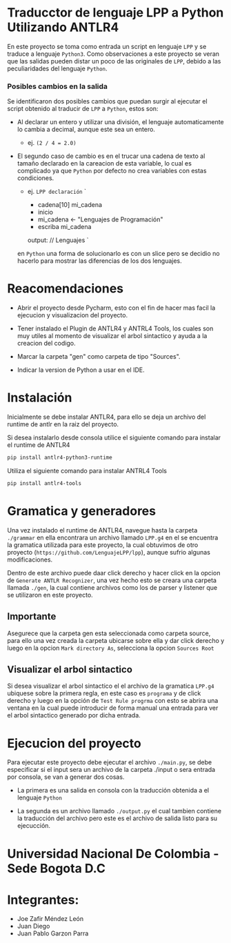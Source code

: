 # Traducctor de lenguaje LPP a Python Utilizando ANTLR4

En este proyecto se toma como entrada un script en lenguaje ``LPP`` y se traduce a lenguaje ``Python3``. Como observaciones a este proyecto se veran que las salidas pueden distar un poco de las originales de `LPP`, debido a las peculiaridades del lenguaje `Python`.

### Posibles cambios en la salida

Se identificaron dos posibles cambios que puedan surgir al ejecutar el script obtenido al traducir de `LPP` a `Python`, estos son:

* Al declarar un entero y utilizar una división, el lenguaje automaticamente lo cambia a decimal, aunque este sea un entero.

  * ej. 
`(2 / 4 = 2.0)`

* El segundo caso de cambio es en el trucar una cadena de texto al tamaño declarado en la careacion de esta variable, lo cual es complicado ya que `Python` por defecto no crea variables con estas condiciones.

  * ej. `LPP declaración` 
  `
    - cadena[10] mi_cadena
    - inicio
    - mi_cadena <- "Lenguajes de Programación"
    - escriba mi_cadena

    output: // Lenguajes
  `

  en `Python` una forma de solucionarlo es con un slice pero se decidio no hacerlo para mostrar las diferencias de los dos lenguajes.


# Reacomendaciones

* Abrir el proyecto desde Pycharm, esto con el fin de hacer mas facil la ejecucion y visualizacion del proyecto.

* Tener instalado el Plugin de ANTLR4 y ANTRL4 Tools, los cuales son muy utiles al momento de visualizar el arbol sintactico y ayuda a la creacion del codigo.

* Marcar la carpeta "gen" como carpeta de tipo "Sources".

* Indicar la version de Python a usar en el IDE.


# Instalación

Inicialmente se debe instalar ANTLR4, para ello se deja un archivo del runtime de antlr en la raiz del proyecto. 

Si desea instalarlo desde consola utilice el siguiente comando para instalar el runtime de ANTLR4
```sh 
pip install antlr4-python3-runtime
```
Utiliza el siguiente comando para instalar ANTRL4 Tools
```sh
pip install antlr4-tools
```

# Gramatica y generadores

Una vez instalado el runtime de ANTLR4, navegue hasta la carpeta `./grammar` en ella encontrara un archivo llamado `LPP.g4` en el se encuentra la gramatica utilizada para este proyecto, la cual obtuvimos de otro proyecto (`https://github.com/LenguajeLPP/lpp`), aunque sufrio algunas modificaciones.

Dentro de este archivo puede daar click derecho y hacer click en la opcion de `Generate ANTLR Recognizer`, una vez hecho esto se creara una carpeta llamada `./gen`, la cual contiene archivos como los de parser y listener que se utilizaron en este proyecto.

## Importante
Asegurece que la carpeta gen esta seleccionada como carpeta source, para ello una vez creada la carpeta ubicarse sobre ella y dar click derecho y luego en la opcion `Mark directory As`, selecciona la opcion `Sources Root`

## Visualizar el arbol sintactico

Si desea visualizar el arbol sintactico el el archivo de la gramatica `LPP.g4` ubiquese sobre la primera regla, en este caso es ``programa`` y de click derecho y luego en la opción de ``Test Rule progrma`` con esto se abrira una ventana en la cual puede introducir de forma manual una entrada para ver el arbol sintactico generado por dicha entrada.

# Ejecucion del proyecto

Para ejecutar este proyecto debe ejecutar el archivo `./main.py`, se debe especificar si el input sera un archivo de la carpeta ./input o sera entrada por consola, se van a generar dos cosas.

* La primera es una salida en consola con la traducción obtenida a el lenguaje `Python`

* La segunda es un archivo llamado `./output.py` el cual tambien contiene la traducción del archivo pero este es el archivo de salida listo para su ejecucción.

# Universidad Nacional De Colombia - Sede Bogota D.C

 # Integrantes:

 * Joe Zafir Méndez León
 * Juan Diego
 * Juan Pablo Garzon Parra
